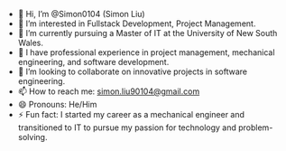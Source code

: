 - 👋 Hi, I’m @Simon0104 (Simon Liu)
- 👀 I’m interested in Fullstack Development, Project Management.
- 🌱 I’m currently pursuing a Master of IT at the University of New South Wales.
- 💼 I have professional experience in project management, mechanical engineering, and software development.
- 💞️ I’m looking to collaborate on innovative projects in software engineering.
- 📫 How to reach me: simon.liu90104@gmail.com
- 😄 Pronouns: He/Him
- ⚡ Fun fact: I started my career as a mechanical engineer and transitioned to IT to pursue my passion for technology and problem-solving.
